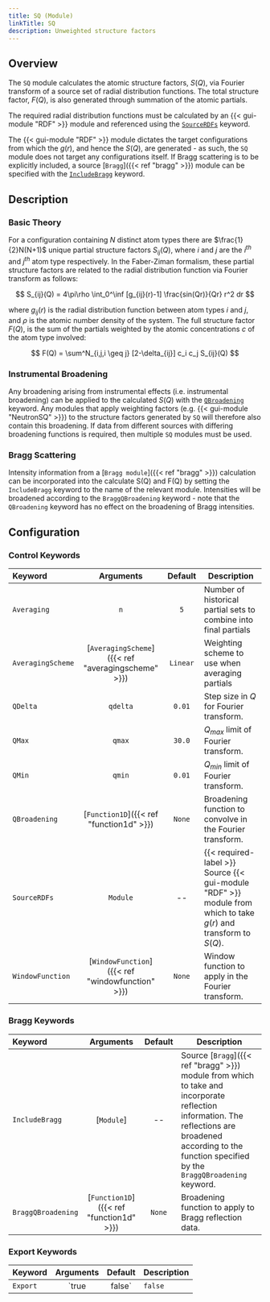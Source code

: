 ```yaml
---
title: SQ (Module)
linkTitle: SQ
description: Unweighted structure factors
---
```


## Overview

The `SQ` module calculates the atomic structure factors, $S(Q)$, via Fourier transform of a source set of radial distribution functions. The total structure factor, $F(Q)$, is also generated through summation of the atomic partials.

The required radial distribution functions must be calculated by an {{< gui-module "RDF" >}} module and referenced using the [`SourceRDFs`](#control-keywords) keyword.

The {{< gui-module "RDF" >}} module dictates the target configurations from which the $g(r)$, and hence the $S(Q)$, are generated - as such, the `SQ` module does not target any configurations itself. If Bragg scattering is to be explicitly included, a source [`Bragg`]({{< ref "bragg" >}}) module can be specified with the [`IncludeBragg`](#control-keywords) keyword.

## Description

### Basic Theory

For a configuration containing $N$ distinct atom types there are $\frac{1}{2}N(N+1)$ unique partial structure factors $S_{ij}(Q)$, where $i$ and $j$ are the $i^{th}$ and $j^{th}$ atom type respectively. In the Faber-Ziman formalism, these partial structure factors are related to the radial distribution function via Fourier transform as follows:

$$ S_{ij}(Q) = 4\pi\rho \int_0^\inf [g_{ij}(r)-1] \frac{sin(Qr)}{Qr} r^2 dr $$

where $g_{ij}(r)$ is the radial distribution function between atom types $i$ and $j$, and $\rho$ is the atomic number density of the system. The full structure factor $F(Q)$, is the sum of the partials weighted by the atomic concentrations $c$ of the atom type involved:

$$ F(Q) = \sum^N_{i,j,i \geq j}  [2-\delta_{ij}] c_i c_j S_{ij}(Q) $$

### Instrumental Broadening

Any broadening arising from instrumental effects (i.e. instrumental broadening) can be applied to the calculated $S(Q)$ with the [`QBroadening`](#control-keywords) keyword. Any modules that apply weighting factors (e.g. {{< gui-module "NeutronSQ" >}}) to the structure factors generated by `SQ` will therefore also contain this broadening. If data from different sources with differing broadening functions is required, then multiple `SQ` modules must be used.

### Bragg Scattering

Intensity information from a [`Bragg module`]({{< ref "bragg" >}}) calculation can be incorporated into the calculate S(Q) and F(Q) by setting the `IncludeBragg` keyword to the name of the relevant module. Intensities will be broadened according to the `BraggQBroadening` keyword - note that the `QBroadening` keyword has no effect on the broadening of Bragg intensities.

## Configuration

### Control Keywords

|Keyword|Arguments|Default|Description|
|:------|:--:|:-----:|-----------|
|`Averaging`|`n`|`5`|Number of historical partial sets to combine into final partials|
|`AveragingScheme`|[`AveragingScheme`]({{< ref "averagingscheme" >}})|`Linear`|Weighting scheme to use when averaging partials|
|`QDelta`|`qdelta`|`0.01`|Step size in $Q$ for Fourier transform.|
|`QMax`|`qmax`|`30.0`|$Q_{max}$ limit of Fourier transform.|
|`QMin`|`qmin`|`0.01`|$Q_{min}$ limit of Fourier transform.|
|`QBroadening`|[`Function1D`]({{< ref "function1d" >}})|`None`|Broadening function to convolve in the Fourier transform.|
|`SourceRDFs`|`Module`|--|{{< required-label >}} Source {{< gui-module "RDF" >}} module from which to take $g(r)$ and transform to $S(Q)$.|
|`WindowFunction`|[`WindowFunction`]({{< ref "windowfunction" >}})|`None`|Window function to apply in the Fourier transform.|

### Bragg Keywords

|Keyword|Arguments|Default|Description|
|:------|:--:|:-----:|-----------|
|`IncludeBragg`|[`Module`]|--|Source [`Bragg`]({{< ref "bragg" >}}) module from which to take and incorporate reflection information. The reflections are broadened according to the function specified by the `BraggQBroadening` keyword.|
|`BraggQBroadening`|[`Function1D`]({{< ref "function1d" >}})|`None`|Broadening function to apply to Bragg reflection data.|

### Export Keywords

|Keyword|Arguments|Default|Description|
|:------|:--:|:-----:|-----------|
|`Export`|`true|false`|`false`|Whether to save partials to disk after calculation. A separate file is written for each individual atomic partial between types $i$ and $j$, as well as the summed total.|
